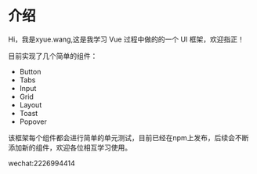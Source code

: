 # 介绍
Hi，我是xyue.wang,这是我学习 Vue 过程中做的的一个 UI 框架，欢迎指正！

目前实现了几个简单的组件：
+ Button
+ Tabs
+ Input
+ Grid
+ Layout
+ Toast
+ Popover

该框架每个组件都会进行简单的单元测试，目前已经在npm上发布，后续会不断添加新的组件，欢迎各位相互学习使用。

wechat:2226994414


